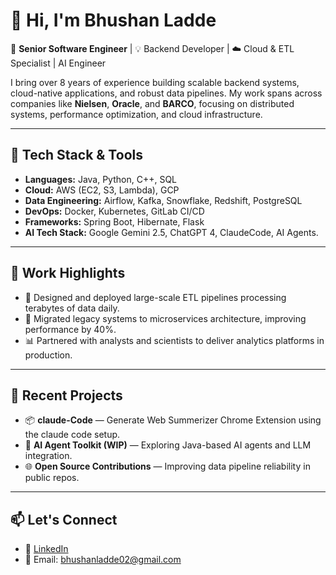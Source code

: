 # 👋 Hi, I'm Bhushan Ladde

🎯 **Senior Software Engineer** | 💡 Backend Developer | ☁️ Cloud & ETL Specialist | AI Engineer

I bring over 8 years of experience building scalable backend systems, cloud-native applications, and robust data pipelines. My work spans across companies like **Nielsen**, **Oracle**, and **BARCO**, focusing on distributed systems, performance optimization, and cloud infrastructure.

---

## 🔧 Tech Stack & Tools

- **Languages:** Java, Python, C++, SQL
- **Cloud:** AWS (EC2, S3, Lambda), GCP
- **Data Engineering:** Airflow, Kafka, Snowflake, Redshift, PostgreSQL
- **DevOps:** Docker, Kubernetes, GitLab CI/CD
- **Frameworks:** Spring Boot, Hibernate, Flask
- **AI Tech Stack:**  Google Gemini 2.5, ChatGPT 4, ClaudeCode, AI Agents.

---

## 💼 Work Highlights

- 🚀 Designed and deployed large-scale ETL pipelines processing terabytes of data daily.
- 🔄 Migrated legacy systems to microservices architecture, improving performance by 40%.
- 📊 Partnered with analysts and scientists to deliver analytics platforms in production.

---

## 📘 Recent Projects

- 📦 **claude-Code** — Generate Web Summerizer Chrome Extension using the claude code setup.
- 🧠 **AI Agent Toolkit (WIP)** — Exploring Java-based AI agents and LLM integration.
- 🌐 **Open Source Contributions** — Improving data pipeline reliability in public repos.

---

## 📫 Let's Connect

- 💼 [LinkedIn](https://www.linkedin.com/in/bhushanladde/)
- 📧 Email: bhushanladde02@gmail.com
